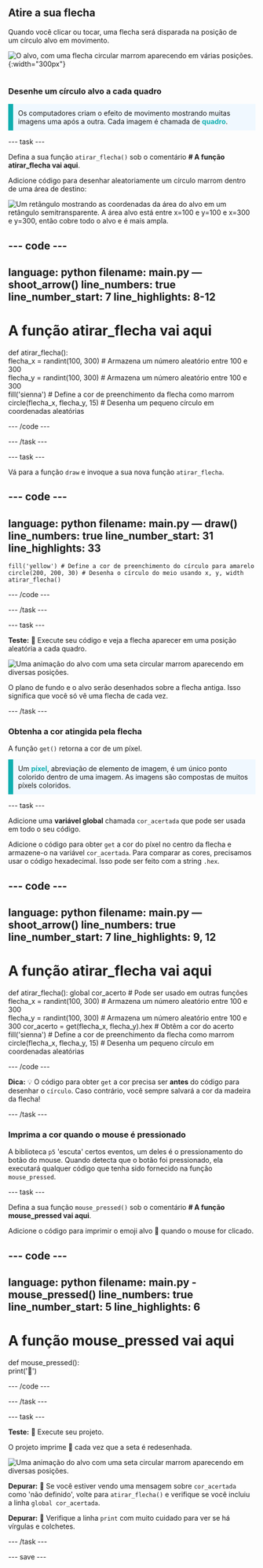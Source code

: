 ## Atire a sua flecha

<div style="display: flex; flex-wrap: wrap">
<div style="flex-basis: 200px; flex-grow: 1; margin-right: 15px;">
Quando você clicar ou tocar, uma flecha será disparada na posição de um círculo alvo em movimento. 
</div>
<div>

![O alvo, com uma flecha circular marrom aparecendo em várias posições.](images/fire_arrow.gif){:width="300px"}

</div>
</div>

### Desenhe um círculo alvo a cada quadro

<p style="border-left: solid; border-width:10px; border-color: #0faeb0; background-color: aliceblue; padding: 10px;"> Os computadores criam o efeito de movimento mostrando muitas imagens uma após a outra. Cada imagem é chamada de <span style="color: #0faeb0; font-weight: bold;">quadro</span>.   
</p>

--- task ---

Defina a sua função `atirar_flecha()` sob o comentário **# A função atirar_flecha vai aqui**.

Adicione código para desenhar aleatoriamente um círculo marrom dentro de uma área de destino:

![Um retângulo mostrando as coordenadas da área do alvo em um retângulo semitransparente. A área alvo está entre x=100 e y=100 e x=300 e y=300, então cobre todo o alvo e é mais ampla.](images/target_area.png)

--- code ---
---
language: python
filename: main.py — shoot_arrow()
line_numbers: true
line_number_start: 7
line_highlights: 8-12
---
# A função atirar_flecha vai aqui
def atirar_flecha():   
    flecha_x = randint(100, 300) # Armazena um número aleatório entre 100 e 300    
    flecha_y = randint(100, 300) # Armazena um número aleatório entre 100 e 300    
    fill('sienna') # Define a cor de preenchimento da flecha como marrom   
    circle(flecha_x, flecha_y, 15) # Desenha um pequeno círculo em coordenadas aleatórias

--- /code ---

--- /task ---

--- task ---

Vá para a função `draw` e invoque a sua nova função `atirar_flecha`.

--- code ---
---
language: python
filename: main.py — draw()
line_numbers: true
line_number_start: 31
line_highlights: 33
---
    fill('yellow') # Define a cor de preenchimento do círculo para amarelo      
    circle(200, 200, 30) # Desenha o círculo do meio usando x, y, width
    atirar_flecha()

--- /code ---

--- /task ---

--- task ---

**Teste:** 🔄 Execute seu código e veja a flecha aparecer em uma posição aleatória a cada quadro.

![Uma animação do alvo com uma seta circular marrom aparecendo em diversas posições.](images/fire_arrow.gif)

O plano de fundo e o alvo serão desenhados sobre a flecha antiga. Isso significa que você só vê uma flecha de cada vez.

--- /task ---

### Obtenha a cor atingida pela flecha

A função `get()` retorna a cor de um píxel.

<p style="border-left: solid; border-width:10px; border-color: #0faeb0; background-color: aliceblue; padding: 10px;">
Um <span style="color: #0faeb0; font-weight: bold;">píxel</span>, abreviação de elemento de imagem, é um único ponto colorido dentro de uma imagem. As imagens são compostas de muitos píxels coloridos.
</p>

--- task ---

Adicione uma **variável global** chamada `cor_acertada` que pode ser usada em todo o seu código.

Adicione o código para obter `get` a cor do píxel no centro da flecha e armazene-o na variável `cor_acertada`. Para comparar as cores, precisamos usar o código hexadecimal. Isso pode ser feito com a string `.hex`.

--- code ---
---
language: python
filename: main.py — shoot_arrow() 
line_numbers: true
line_number_start: 7
line_highlights: 9, 12
---
# A função atirar_flecha vai aqui
def atirar_flecha():
    global cor_acerto # Pode ser usado em outras funções  
    flecha_x = randint(100, 300) # Armazena um número aleatório entre 100 e 300    
    flecha_y = randint(100, 300) # Armazena um número aleatório entre 100 e 300
    cor_acerto = get(flecha_x, flecha_y).hex # Obtêm a cor do acerto     
    fill('sienna') # Define a cor de preenchimento da flecha como marrom   
    circle(flecha_x, flecha_y, 15) # Desenha um pequeno círculo em coordenadas aleatórias

--- /code ---

**Dica:** 💡 O código para obter `get` a cor precisa ser **antes** do código para desenhar o `círculo`. Caso contrário, você sempre salvará a cor da madeira da flecha!

--- /task ---

### Imprima a cor quando o mouse é pressionado

A biblioteca `p5` 'escuta' certos eventos, um deles é o pressionamento do botão do mouse. Quando detecta que o botão foi pressionado, ela executará qualquer código que tenha sido fornecido na função `mouse_pressed`.

--- task ---

Defina a sua função `mouse_pressed()` sob o comentário **# A função mouse_pressed vai aqui**.

Adicione o código para imprimir o emoji alvo 🎯 quando o mouse for clicado.

--- code ---
---
language: python
filename: main.py - mouse_pressed()
line_numbers: true
line_number_start: 5
line_highlights: 6
---

# A função mouse_pressed vai aqui
def mouse_pressed():    
    print('🎯')

--- /code ---

--- /task ---

--- task --- 

**Teste:** 🔄 Execute seu projeto.

O projeto imprime 🎯 cada vez que a seta é redesenhada.

![Uma animação do alvo com uma seta circular marrom aparecendo em diversas posições.](images/fire_arrow.gif)

**Depurar:** 🐞 Se você estiver vendo uma mensagem sobre `cor_acertada` como 'não definido', volte para `atirar_flecha()` e verifique se você incluiu a linha `global cor_acertada`.

**Depurar:** 🐞 Verifique a linha `print` com muito cuidado para ver se há vírgulas e colchetes.

--- /task ---

--- save ---
